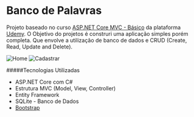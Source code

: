 # Banco de Palavras

Projeto baseado no curso [ASP.NET Core MVC - Básico](https://www.udemy.com/share/101EOoBkEbc1laRXQ=/ "ASP.NET Core MVC - Básico") da plataforma [Udemy](https://www.udemy.com/). O Objetivo do projetos é construri uma aplicação simples porém completa. Que envolve a utilização de banco de dados e CRUD (Create, Read, Update and Delete).

![Home](https://raw.github.com/leonardomundims/banco-de-palavra/master/img-readme/home.png) ![Cadastrar](https://raw.github.com/leonardomundims/banco-de-palavra/master/img-readme/palavras-index.png)

#####Tecnologias Utilizadas
- ASP.NET Core com C#
- Estrutura MVC (Model, View, Controller)
- Entity Framework
- SQLite - Banco de Dados
- [Bootstrap](https://getbootstrap.com/)
